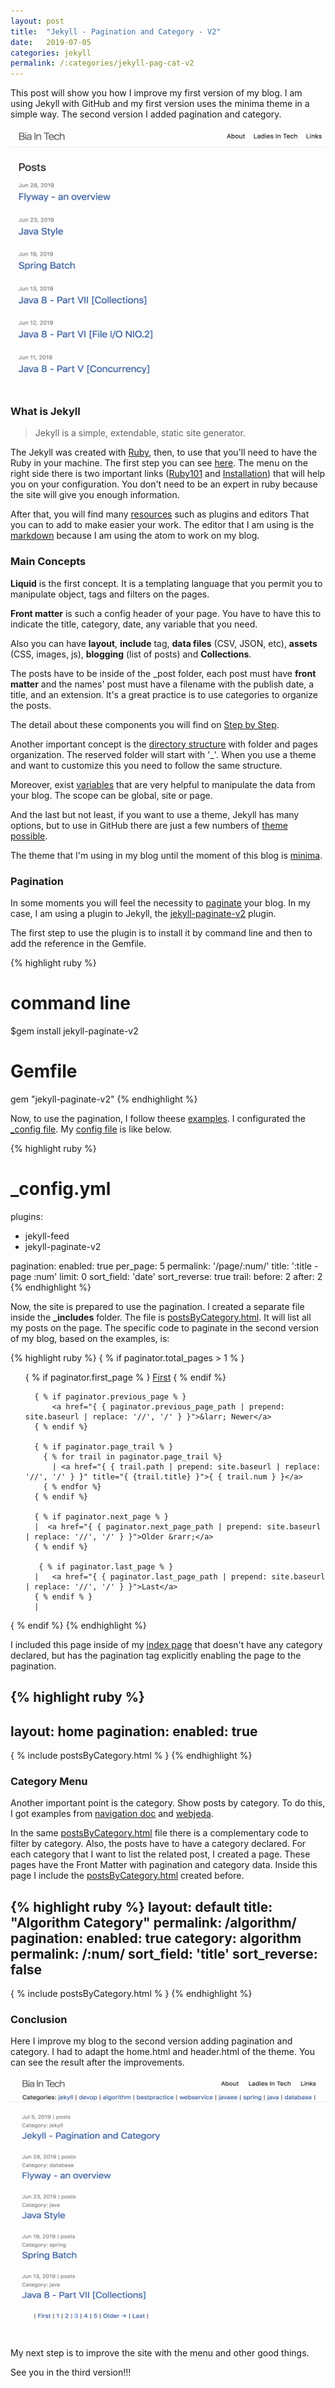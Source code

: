 ```yaml
---
layout: post
title:  "Jekyll - Pagination and Category - V2"
date:   2019-07-05
categories: jekyll
permalink: /:categories/jekyll-pag-cat-v2
---
```


This post will show you how I improve my first version of my blog. I am using Jekyll with GitHub and my first version uses the minima theme in a simple way. The second version I added pagination and category.

<center>
  <img src="/img/jekyll/version1.png" width="556" height="400">
</center>

<br/>

<h3>What is Jekyll</h3>

> Jekyll is a simple, extendable, static site generator.

The Jekyll was created with [Ruby][ruby-ref], then, to use that you'll need to have the Ruby in your machine. The first step you can see [here][QuickStart-ref]. The menu on the right side there is two important links ([Ruby101][ruby101-ref] and [Installation][installation-ref]) that will help you on your configuration.  You don't need to be an expert in ruby because the site will give you enough information.

After that, you will find many [resources][resources-ref] such as plugins and editors That you can to add to make easier your work. The editor that I am using is the [markdown][markdown-ref] because I am using the atom to work on my blog.

<h3>Main Concepts</h3>

**Liquid** is the first concept. It is a templating language that you permit you to manipulate object, tags and filters on the pages.

**Front matter** is such a config header of your page. You have to have this to indicate the title, category, date, any variable that you need.

Also you can have **layout**, **include** tag, **data files** (CSV, JSON, etc), **assets** (CSS, images, js), **blogging** (list of posts) and **Collections**.

The posts have to be inside of the \_post folder, each post must have **front matter** and the names' post must have a filename with the publish date, a title, and an extension. It's a great practice is to use categories to organize the posts.

The detail about these components you will find on [Step by Step][step-by-step-ref].

Another important concept is the [directory structure][structure-ref] with folder and pages organization. The reserved folder will start with '\_'. When you use a theme and want to customize this you need to follow the same structure.

Moreover, exist [variables][varible-ref] that are very helpful to manipulate the data from your blog. The scope can be global, site or page.

And the last but not least, if you want to use a theme, Jekyll has many options, but to use in GitHub there are just a few numbers of [theme possible][theme-ref].

The theme that I'm using in my blog until the moment of this blog is [minima][minima-ref].

<h3>Pagination</h3>

In some moments you will feel the necessity to [paginate][pagination-ref] your blog. In my case, I am using a plugin to Jekyll, the [jekyll-paginate-v2][pagination-plugin-ref] plugin.  

The first step to use the plugin is to install it by command line and then to add the reference in the Gemfile.

{% highlight ruby %}
# command line
$gem install jekyll-paginate-v2
# Gemfile
gem "jekyll-paginate-v2"
{% endhighlight %}

Now, to use the pagination, I follow theese [examples][pagination-examples-ref]. I configurated the [\_config file][config-file-ref]. My [config file][my-config-ref] is like below.

{% highlight ruby %}
# \_config.yml

plugins:
  - jekyll-feed
  - jekyll-paginate-v2

pagination:
  enabled: true
  per_page: 5
  permalink: '/page/:num/'
  title: ':title - page :num'
  limit: 0
  sort_field: 'date'
  sort_reverse: true
  trail:
    before: 2
    after: 2
{% endhighlight %}

Now, the site is prepared to use the pagination. I created a separate file inside the **\_includes** folder. The file is [postsByCategory.html][postsCat-ref]. It will list all my posts on the page. The specific code to paginate in the second version of my blog, based on the examples, is:

{% highlight ruby %}
{ % if paginator.total_pages > 1 % }
  <ul class="pager">
      { % if paginator.first_page % }
          <a href="{ { paginator.first_page_path | prepend: site.baseurl | replace: '//', '/' } }">First</a>
      { % endif %}

      { % if paginator.previous_page % }
          <a href="{ { paginator.previous_page_path | prepend: site.baseurl | replace: '//', '/' } }">&larr; Newer</a>
      { % endif %}

      { % if paginator.page_trail % }
        { % for trail in paginator.page_trail %}
          | <a href="{ { trail.path | prepend: site.baseurl | replace: '//', '/' } }" title="{ {trail.title} }">{ { trail.num } }</a>
        { % endfor %}
      { % endif %}

      { % if paginator.next_page % }
      |  <a href="{ { paginator.next_page_path | prepend: site.baseurl | replace: '//', '/' } }">Older &rarr;</a>
      { % endif %}

       { % if paginator.last_page % }
      |   <a href="{ { paginator.last_page_path | prepend: site.baseurl | replace: '//', '/' } }">Last</a>
      { % endif % }
      |
  </ul>
  { % endif %}
{% endhighlight %}

I included this page inside of my [index page][index-ref] that doesn't have any category declared, but has the pagination tag explicitly enabling the page to the pagination.

{% highlight ruby %}
---
layout: home
pagination:
  enabled: true
---
{ % include postsByCategory.html % }
{% endhighlight %}


<h3>Category Menu</h3>

Another important point is the category. Show posts by category. To do this, I got examples from [navigation doc][nav-ref] and [webjeda][webjeda-ref].

In the same [postsByCategory.html][postsCat-ref] file there is a complementary code to filter by category. Also, the posts have to have a category declared. For each category that I want to list the related post, I created a page. These pages have the Front Matter with pagination and category data. Inside this page I include the [postsByCategory.html][postsCat-ref] created before.

{% highlight ruby %}
layout: default
title: "Algorithm Category"
permalink: /algorithm/
pagination:
  enabled: true
  category: algorithm
  permalink: /:num/
  sort_field: 'title'
  sort_reverse: false
---
{ % include postsByCategory.html % }
{% endhighlight %}

<h3>Conclusion</h3>

Here I improve my blog to the second version adding pagination and category. I had to adapt the home.html and header.html of the theme. You can see the result after the improvements.

<center>
  <img src="/img/jekyll/version2.png" width="556" height="400">
</center>

<br/>

My next step is to improve the site with the menu and other good things.

See you in the third version!!!


[markdown-ref]: https://atom.io/packages/markdown-writer
[resources-ref]: https://jekyllrb.com/resources/
[QuickStart-ref]: https://jekyllrb.com/docs/
[ruby-ref]: https://www.ruby-lang.org/en/
[ruby101-ref]: https://jekyllrb.com/docs/ruby-101/
[installation-ref]: https://jekyllrb.com/docs/installation/
[step-by-step-ref]: https://jekyllrb.com/docs/step-by-step/01-setup/
[structure-ref]: https://jekyllrb.com/docs/structure/
[varible-ref]: https://jekyllrb.com/docs/variables/
[theme-ref]: https://pages.github.com/themes/
[minima-ref]: https://github.com/jekyll/minima
[pagination-ref]: https://jekyllrb.com/docs/pagination/
[pagination-plugin-ref]: https://github.com/sverrirs/jekyll-paginate-v2
[pagination-examples-ref]: https://github.com/sverrirs/jekyll-paginate-v2/tree/master/examples
[config-file-ref]: https://github.com/sverrirs/jekyll-paginate-v2/blob/master/README-GENERATOR.md
[my-config-ref]: https://github.com/fabiana2611/fabiana2611.github.io/blob/master/_config.yml
[postsCat-ref]: https://github.com/fabiana2611/fabiana2611.github.io/blob/master/_postsByCategory.html
[index-ref]: https://github.com/fabiana2611/fabiana2611.github.io/blob/master/index.md
[nav-ref]: https://jekyllrb.com/tutorials/navigation/
[webjeda-ref]: https://blog.webjeda.com/jekyll-categories/
